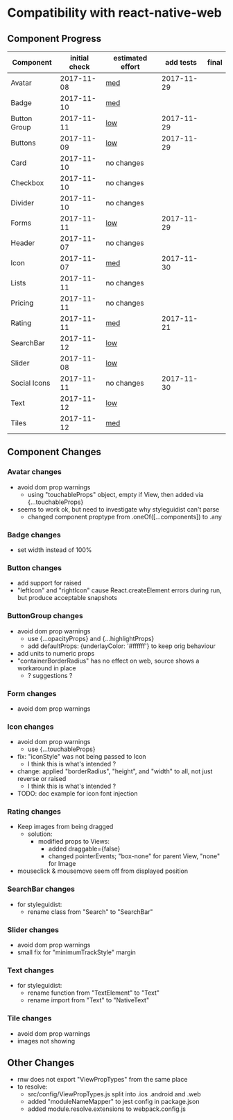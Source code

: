 # Compatibility with react-native-web

## Component Progress

| Component    | initial check | estimated effort            | add tests  | final |
| ------------ | ------------- | --------------------------- | ---------- | ----- |
| Avatar       | 2017-11-08    | [med](#avatar-changes)      | 2017-11-29 |
| Badge        | 2017-11-10    | [med](#badge-changes)       |
| Button Group | 2017-11-11    | [low](#buttongroup-changes) | 2017-11-29 |
| Buttons      | 2017-11-09    | [low](#button-changes)      | 2017-11-29 |
| Card         | 2017-11-10    | no changes                  |
| Checkbox     | 2017-11-10    | no changes                  |
| Divider      | 2017-11-10    | no changes                  |
| Forms        | 2017-11-11    | [low](#form-changes)        | 2017-11-29 |
| Header       | 2017-11-07    | no changes                  |
| Icon         | 2017-11-07    | [med](#icon-changes)        | 2017-11-30 |
| Lists        | 2017-11-11    | no changes                  |
| Pricing      | 2017-11-11    | no changes                  |
| Rating       | 2017-11-11    | [med](#rating-changes)      | 2017-11-21 |
| SearchBar    | 2017-11-12    | [low](#search-changes)      |
| Slider       | 2017-11-08    | [low](#slider-changes)      |
| Social Icons | 2017-11-11    | no changes                  | 2017-11-30 |
| Text         | 2017-11-12    | [low](#text-changes)        |
| Tiles        | 2017-11-12    | [med](#tile-changes)        |

## Component Changes

### Avatar changes
- avoid dom prop warnings
  - using "touchableProps" object, empty if View, then added via {...touchableProps}
- seems to work ok, but need to investigate why styleguidist can't parse
  - changed component proptype from .oneOf([...components]) to .any

### Badge changes
- set width instead of 100%

### Button changes
- add support for raised
- "leftIcon" and "rightIcon" cause React.createElement errors during run, but produce acceptable snapshots

### ButtonGroup changes
- avoid dom prop warnings
  - use {...opacityProps} and {...highlightProps}
  - add defaultProps: {underlayColor: '#ffffff'} to keep orig behaviour
- add units to numeric props
- "containerBorderRadius" has no effect on web, source shows a workaround in place
  - ? suggestions ?

### Form changes
- avoid dom prop warnings

### Icon changes
- avoid dom prop warnings
  - use {...touchableProps}
- fix: "iconStyle" was not being passed to Icon
  - I think this is what's intended ?
- change: applied "borderRadius", "height", and "width" to all, not just reverse or raised
  - I think this is what's intended ?
- TODO: doc example for icon font injection

### Rating changes
- Keep images from being dragged
  - solution:
    - modified props to Views:
      - added draggable={false}
      - changed pointerEvents; "box-none" for parent View, "none" for Image
- mouseclick & mousemove seem off from displayed position

### SearchBar changes
- for styleguidist:
  - rename class from "Search" to "SearchBar"

### Slider changes
- avoid dom prop warnings
- small fix for "minimumTrackStyle" margin

### Text changes
- for styleguidist:
  - rename function from "TextElement" to "Text"
  - rename import from "Text" to "NativeText"

### Tile changes
- avoid dom prop warnings
- images not showing

## Other Changes
- rnw does not export "ViewPropTypes" from the same place
- to resolve:
  - src/config/ViewPropTypes.js split into .ios .android and .web
  - added "moduleNameMapper" to jest config in package.json
  - added module.resolve.extensions to webpack.config.js
